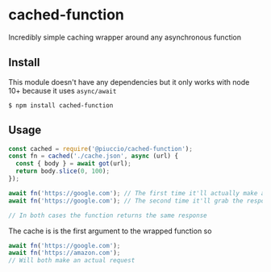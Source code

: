 # cached-function

Incredibly simple caching wrapper around any asynchronous function


## Install

This module doesn't have any dependencies but it only works with node 10+ because it uses `async/await`

```
$ npm install cached-function
```


## Usage

```js
const cached = require('@piuccio/cached-function');
const fn = cached('./cache.json', async (url) {
  const { body } = await got(url);
  return body.slice(0, 100);
});

await fn('https://google.com'); // The first time it'll actually make a request
await fn('https://google.com'); // The second time it'll grab the response from cache

// In both cases the function returns the same response
```

The cache is is the first argument to the wrapped function so

```js
await fn('https://google.com');
await fn('https://amazon.com');
// Will both make an actual request
```
